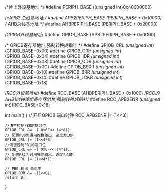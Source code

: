 /*片上外设基地址  */
#define PERIPH_BASE           ((unsigned int)0x40000000)

/*APB2 总线基地址 */
#define APB2PERIPH_BASE       (PERIPH_BASE + 0x10000)
/* AHB总线基地址 */
#define AHBPERIPH_BASE        (PERIPH_BASE + 0x20000)

/*GPIOB外设基地址*/
#define GPIOB_BASE            (APB2PERIPH_BASE + 0x0C00)

/* GPIOB寄存器地址,强制转换成指针 */
#define GPIOB_CRL			*(unsigned int*)(GPIOB_BASE+0x00)
#define GPIOB_CRH			*(unsigned int*)(GPIOB_BASE+0x04)
#define GPIOB_IDR			*(unsigned int*)(GPIOB_BASE+0x08)
#define GPIOB_ODR			*(unsigned int*)(GPIOB_BASE+0x0C)
#define GPIOB_BSRR	  *(unsigned int*)(GPIOB_BASE+0x10)
#define GPIOB_BRR			*(unsigned int*)(GPIOB_BASE+0x14)
#define GPIOB_LCKR		*(unsigned int*)(GPIOB_BASE+0x18)

/*RCC外设基地址*/
#define RCC_BASE      (AHBPERIPH_BASE + 0x1000)
/*RCC的AHB1时钟使能寄存器地址,强制转换成指针*/
#define RCC_APB2ENR		 *(unsigned int*)(RCC_BASE+0x18)


int main()
{
	// 开启GPIOB 端口时钟
	RCC_APB2ENR |= (1<<3);

	//清空控制PB0的端口位
	GPIOB_CRL &= ~( 0x0F<< (4*0));	
	// 配置PB0为通用推挽输出，速度为10M
	GPIOB_CRL |= (1<<4*0);
	//清空控制PB1的端口位
	GPIOB_CRL &= ~( 0x0F<< (4*1));	
	// 配置PB1为通用推挽输出，速度为10M
	GPIOB_CRL |= (1<<4*1);

	// PB0 输出 低电平
	GPIOB_ODR &= ~(1<<0);
	return 0;

}